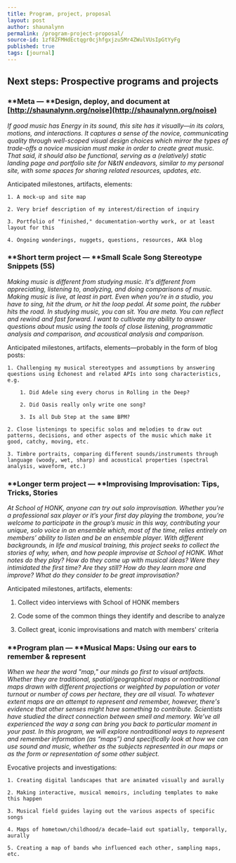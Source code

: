 ```yaml
---
title: Program, project, proposal
layout: post
author: shaunalynn
permalink: /program-project-proposal/
source-id: 1zf8ZFMHdEctqgr0cjhfgxjzu5Mr4ZWulVUsIpGtYyFg
published: true
tags: [journal]
---
```


## Next steps: Prospective programs and projects

### **Meta — **Design, deploy, and document at [http://shaunalynn.org/noise](http://shaunalynn.org/noise)

*If good music has Energy in its sound, this site has it visually—in its colors, motions, and interactions. It captures a sense of the novice, communicating quality through well-scoped visual design choices which mirror the types of trade-offs a novice musician must make in order to create great music. That said, it should also be functional, serving as a (relatively) static landing page and portfolio site for N&tN endeavors, similar to my personal site, with some spaces for sharing related resources, updates, etc.*

Anticipated milestones, artifacts, elements:

    1. A mock-up and site map 

    2. Very brief description of my interest/direction of inquiry

    3. Portfolio of "finished," documentation-worthy work, or at least layout for this

    4. Ongoing wonderings, nuggets, questions, resources, AKA blog

### **Short term project — **Small Scale Song Stereotype Snippets (5S)

*Making music is different from studying music. It's different from appreciating, listening to, analyzing, and doing comparisons of music. Making music is live, at least in part. Even when you’re in a studio, you have to sing, hit the drum, or hit the loop pedal. At some point, the rubber hits the road. In studying music, you can sit. You are meta. You can reflect and rewind and fast forward. I want to cultivate my ability to answer questions about music using the tools of close listening, programmatic analysis and comparison, and acoustical analysis and comparison.*

Anticipated milestones, artifacts, elements—probably in the form of blog posts: 

    1. Challenging my musical stereotypes and assumptions by answering questions using Echonest and related APIs into song characteristics, e.g.

        1. Did Adele sing every chorus in Rolling in the Deep?

        2. Did Oasis really only write one song?

        3. Is all Dub Step at the same BPM?

    2. Close listenings to specific solos and melodies to draw out patterns, decisions, and other aspects of the music which make it good, catchy, moving, etc.

    3. Timbre portraits, comparing different sounds/instruments through language (woody, wet, sharp) and acoustical properties (spectral analysis, waveform, etc.)

### **Longer term project — **Improvising Improvisation: Tips, Tricks, Stories

*At School of HONK, anyone can try out solo improvisation. Whether you're a professional sax player or it’s your first day playing the trombone, you’re welcome to participate in the group’s music in this way, contributing your unique, solo voice in an ensemble which, most of the time, relies entirely on members’ ability to listen and be an ensemble player. With different backgrounds, in life and musical training, this project seeks to collect the stories of why, when, and how people improvise at School of HONK. What notes do they play? How do they come up with musical ideas? Were they intimidated the first time? Are they still? How do they learn more and improve? What do they consider to be great improvisation?*

Anticipated milestones, artifacts, elements:

1. Collect video interviews with School of HONK members

2. Code some of the common things they identify and describe to analyze

3. Collect great, iconic improvisations and match with members' criteria

### **Program plan — **Musical Maps: Using our ears to remember & represent

*When we hear the word "map," our minds go first to visual artifacts. Whether they are traditional, spatial/geographical maps or nontraditional maps drawn with different projections or weighted by population or voter turnout or number of cows per hectare, they are all visual. To whatever extent maps are an attempt to represent and remember, however, there's evidence that other senses might have something to contribute. Scientists have studied the direct connection between smell and memory. We’ve all experienced the way a song can bring you back to particular moment in your past. In this program, we will explore nontraditional ways to represent and remember information (as “maps”) and specifically look at how we can use sound and music, whether as the subjects represented in our maps or as the form or representation of some other subject.*

Evocative projects and investigations:

    1. Creating digital landscapes that are animated visually and aurally

    2. Making interactive, musical memoirs, including templates to make this happen

    3. Musical field guides laying out the various aspects of specific songs

    4. Maps of hometown/childhood/a decade—laid out spatially, temporally, aurally

    5. Creating a map of bands who influenced each other, sampling maps, etc.
